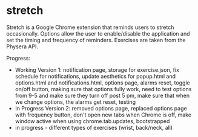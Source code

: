 # stretch

Stretch is a Google Chrome extension that reminds users to stretch occasionally. Options allow the user to enable/disable the application and set the timing and frequency of reminders. Exercises are taken from the Physera API.

Progress:
- Working Version 1: notification page, storage for exercise.json, fix schedule for notifications, update aesthetics for popup.html and options.html and notifications.html, options page, alarms reset, toggle on/off button, making sure that options fully work, need to test options from 9-5 and make sure they turn off post 5 pm, make sure that when we change options, the alarms get reset, testing
- In Progress Version 2: removed options page, replaced options page with frequency button, don't open new tabs when Chrome is off, make window active when using chrome.tab.updates, bootstrapped
- in progress - different types of exercises (wrist, back/neck, all)